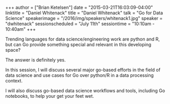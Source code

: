 +++
author = ["Brian Ketelsen"]
date = "2015-03-21T16:03:09-04:00"
linktitle = "Daniel Whitenack"
title = "Daniel Whitenack"
talk = "Go for Data Science"
speakerimage = "/2016/img/speakers/whitenack1.jpg"
speaker = "dwhitenack"
sessionscheduled = "July 11th"
sessiontime = "10:10am - 10:40am"
+++

Trending languages for data science/engineering work are python and R, but can Go provide something special and relevant in this developing space?

The answer is definitely yes.

In this session, I will discuss several major go-based efforts in the field of data science and use cases for Go over python/R in a data processing context.

I will also discuss go-based data science workflows and tools, including Go notebooks, to help your get your feet wet.
